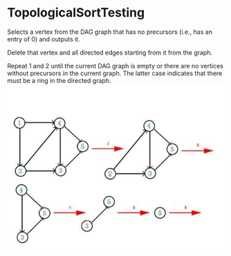 # TopologicalSortTesting

Selects a vertex from the DAG graph that has no precursors (i.e., has an entry of 0) and outputs it.

Delete that vertex and all directed edges starting from it from the graph.

Repeat 1 and 2 until the current DAG graph is empty or there are no vertices without precursors in the current graph. The latter case indicates that there must be a ring in the directed graph.
![image](https://github.com/gmh5225/TopologicalSortTesting/blob/main/torpological%20sort.png)
 

